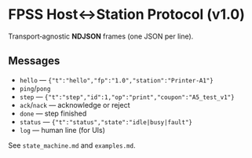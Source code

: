 # FPSS Host↔Station Protocol (v1.0)

Transport‑agnostic **NDJSON** frames (one JSON per line).

## Messages
- `hello` — `{"t":"hello","fp":"1.0","station":"Printer-A1"}`
- `ping`/`pong`
- `step` — `{"t":"step","id":1,"op":"print","coupon":"A5_test_v1"}`
- `ack`/`nack` — acknowledge or reject
- `done` — step finished
- `status` — `{"t":"status","state":"idle|busy|fault"}`
- `log` — human line (for UIs)

See `state_machine.md` and `examples.md`.
